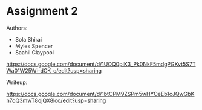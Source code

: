 # Assignment 2

Authors: 
- Sola Shirai
- Myles Spencer
- Saahil Claypool

https://docs.google.com/document/d/1UOQ0pIK3_Pk0NkF5mdgPGKvt5S7TWa01W25Wi-dCK_c/edit?usp=sharing

Writeup:

https://docs.google.com/document/d/1btCPM9ZSPm5wHYOeEb1cJQwGbKn7oQ3mwT8qjQX8lco/edit?usp=sharing
